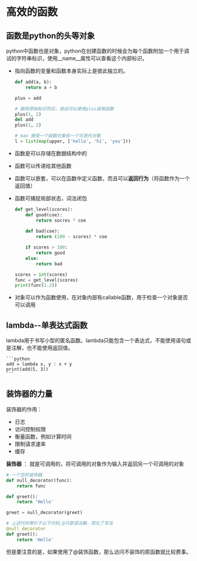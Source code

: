 # 高效的函数

## 函数是python的头等对象

python中函数也是对象，python在创建函数的时候会为每个函数附加一个用于调试的字符串标识，使用__name__属性可以查看这个内部标识。
+ 指向函数的变量和函数本身实际上是彼此独立的。

    ```python
    def add(a, b):
        return a + b

    plus = add

    # 删除原始标识符后，依旧可以使用plus调用函数
    plus(1, 2)
    del add
    plus(1, 2)

    # mao 接受一个函数对象和一个可迭代对象
    l = list(map(upper, ['hello', 'hi', 'you']))
    ```

+ 函数是可以存储在数据结构中的
+ 函数可以传递给其他函数
+ 函数可以嵌套，可以在函数中定义函数，而且可以**返回行为**（将函数作为一个返回值）
+ 函数可捕捉局部状态，词法闭包

    ```python
    def get_level(scores):
        def good(coe):
            return socres * coe
        
        def bad(coe):
            return (100 - scores) * coe

        if scores > 100:
            return good
        else:
            return bad

    scores = int(scores)
    func = get_level(scores)
    print(func(1.2))
    ```
+ 对象可以作为函数使用，在对象内部有callable函数，用于检查一个对象是否可以调用

## lambda--单表达式函数

lambda用于书写小型的匿名函数。lambda只能包含一个表达式，不能使用语句或是注解，也不能使用返回值。

    ```python
    add = lambda x, y : x + y
    print(add(5, 3))
    ```
## 装饰器的力量

装饰器的作用：

+ 日志
+ 访问控制权限
+ 衡量函数，例如计算时间
+ 限制请求速率
+ 缓存

**装饰器** ： 就是可调用的，将可调用的对象作为输入并返回另一个可调用的对象

```python
# 一个空的装饰器
def null_decorator(func):
    return func

def greet():
    return 'Hello'

greet = null_decorator(greet)

# 上述代码等价于以下代码,@只是语法糖，简化了写法
@null_decorator
def greet():
    return 'Hello'
```

但是要注意的是，如果使用了@装饰函数，那么访问不装饰的原函数就比较费事。